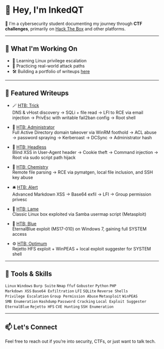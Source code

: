 # 👋 Hey, I'm InkedQT

🎯 I'm a cybersecurity student documenting my journey through **CTF challenges**, primarily on [Hack The Box](https://www.hackthebox.com/) and other platforms.

---

## 🧠 What I'm Working On

- 🔐 Learning Linux privilege escalation
- 📡 Practicing real-world attack paths
- 🛠 Building a portfolio of writeups [here](https://github.com/inkedqt/ctf-writeups)

---

## 🚩 Featured Writeups

- 🪄 [HTB: Trick](https://github.com/inkedqt/ctf-writeups/tree/main/HTB/Trick)  
  DNS & vHost discovery → SQLi + file read → LFI to RCE via email injection → PrivEsc with writable fail2ban config → Root shell

- 🏰 [HTB: Administrator](https://github.com/inkedqt/ctf-writeups/tree/main/HTB/Administrator)  
  Full Active Directory domain takeover via WinRM foothold → ACL abuse → password spraying → Kerberoast → DCSync → Administrator hash  
  
- 🧠 [HTB: Headless](https://github.com/inkedqt/ctf-writeups/tree/main/HTB/headless)  
  Blind XSS in User-Agent header → Cookie theft → Command injection → Root via sudo script path hijack

- 🧪 [HTB: Chemistry](https://github.com/inkedqt/ctf-writeups/tree/main/HTB/chemistry)  
  Remote file parsing → RCE via pymatgen, local file inclusion, and SSH key abuse

- 🛎️ [HTB: Alert](https://github.com/inkedqt/ctf-writeups/tree/main/HTB/alert)  
  Advanced Markdown XSS → Base64 exfil → LFI → Group permission privesc

- 🧱 [HTB: Lame](https://github.com/inkedqt/ctf-writeups/tree/main/HTB/Lame)  
  Classic Linux box exploited via Samba usermap script (Metasploit)

- 💙 [HTB: Blue](https://github.com/inkedqt/ctf-writeups/tree/main/HTB/Blue)  
  EternalBlue exploit (MS17-010) on Windows 7, gaining full SYSTEM access

- ⚙️ [HTB: Optimum](https://github.com/inkedqt/ctf-writeups/tree/main/HTB/Optimum)  
  Rejetto HFS exploit + WinPEAS + local exploit suggester for SYSTEM shell

---

## 🧰 Tools & Skills

`Linux` `Windows` `Burp Suite` `Nmap` `ffuf` `Gobuster` `Python` `PHP`  
`Markdown XSS` `Base64 Exfiltration` `LFI` `SQLite` `Reverse Shells`  
`Privilege Escalation` `Group Permission Abuse` `Metasploit` `WinPEAS`  
`SMB Enumeration` `Hashdump` `Password Cracking` `Local Exploit Suggester`  
`EternalBlue` `Rejetto HFS` `CVE Hunting` `SSH Enumeration`

---

## 📫 Let's Connect

Feel free to reach out if you’re into security, CTFs, or just want to talk tech.
